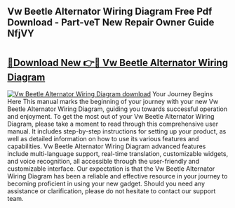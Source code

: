 ## Vw Beetle Alternator Wiring Diagram Free Pdf Download - Part-veT New Repair Owner Guide NfjVY

# <h2><a href="http://dfscqw.blite.top/?on=Vw+Beetle+Alternator+Wiring+Diagram">🔗Download New 👉🔴 Vw Beetle Alternator Wiring Diagram</a></h2>

[![Vw Beetle Alternator Wiring Diagram download](https://i.imgur.com/lujVjoI.png)](http://dfscqw.blite.top/?on=Vw+Beetle+Alternator+Wiring+Diagram)
Your Journey Begins Here This manual marks the beginning of your journey with your new Vw Beetle Alternator Wiring Diagram, guiding you towards successful operation and enjoyment. To get the most out of your Vw Beetle Alternator Wiring Diagram, please take a moment to read through this comprehensive user manual. It includes step-by-step instructions for setting up your product, as well as detailed information on how to use its various features and capabilities. Vw Beetle Alternator Wiring Diagram advanced features include multi-language support, real-time translation, customizable widgets, and voice recognition, all accessible through the user-friendly and customizable interface. Our expectation is that the Vw Beetle Alternator Wiring Diagram has been a reliable and effective resource in your journey to becoming proficient in using your new gadget. Should you need any assistance or clarification, please do not hesitate to contact our support team.
